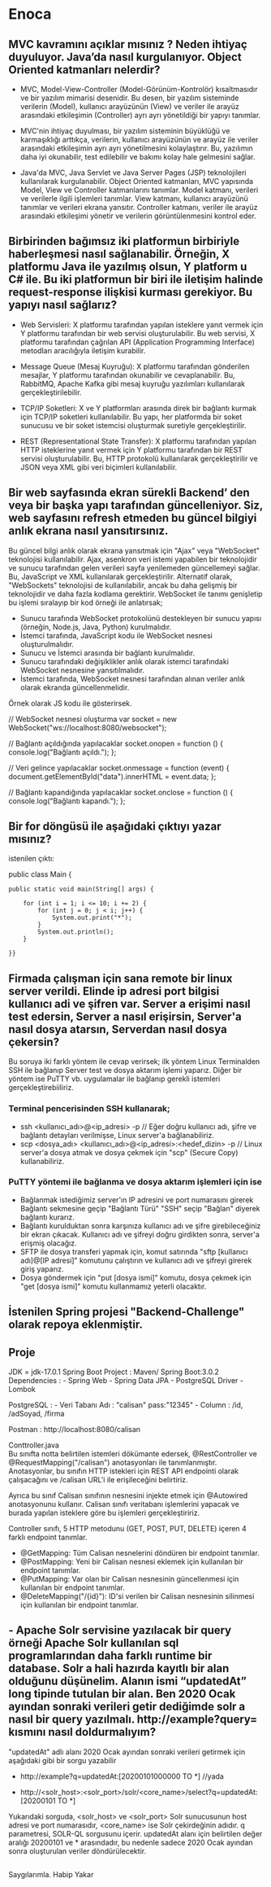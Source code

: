 # Enoca

## MVC kavramını açıklar mısınız ? Neden ihtiyaç duyuluyor. Java’da nasıl kurgulanıyor. Object Oriented katmanları nelerdir?

- MVC, Model-View-Controller (Model-Görünüm-Kontrolör) kısaltmasıdır ve bir yazılım mimarisi desenidir. Bu desen, bir yazılım sisteminde verilerin (Model), 
kullanıcı arayüzünün (View) ve veriler ile arayüz arasındaki etkileşimin (Controller) ayrı ayrı yönetildiği bir yapıyı tanımlar.

- MVC'nin ihtiyaç duyulması, bir yazılım sisteminin büyüklüğü ve karmaşıklığı arttıkça, verilerin, kullanıcı arayüzünün ve arayüz ile veriler arasındaki 
etkileşimin ayrı ayrı yönetilmesini kolaylaştırır. Bu, yazılımın daha iyi okunabilir, test edilebilir ve bakımı kolay hale gelmesini sağlar.

- Java'da MVC, Java Servlet ve Java Server Pages (JSP) teknolojileri kullanılarak kurgulanabilir. Object Oriented katmanları, MVC yapısında Model, View ve Controller katmanlarını tanımlar. Model katmanı, verileri ve verilerle ilgili işlemleri tanımlar. View katmanı, kullanıcı arayüzünü tanımlar ve verileri ekrana yansıtır. Controller katmanı, veriler ile arayüz arasındaki etkileşimi yönetir ve verilerin görüntülenmesini kontrol eder.

##

## Birbirinden bağımsız iki platformun birbiriyle haberleşmesi nasıl sağlanabilir. Örneğin, X platformu Java ile yazılmış olsun, Y platform u C# ile. Bu iki platformun bir biri ile iletişim halinde request-response ilişkisi kurması gerekiyor. Bu yapıyı nasıl sağlarız?

- Web Servisleri: X platformu tarafından yapılan isteklere yanıt vermek için Y platformu tarafından bir web servisi oluşturulabilir. Bu web servisi, X platformu tarafından çağrılan API (Application Programming Interface) metodları aracılığıyla iletişim kurabilir.

- Message Queue (Mesaj Kuyruğu): X platformu tarafından gönderilen mesajlar, Y platformu tarafından okunabilir ve cevaplanabilir. Bu, RabbitMQ, Apache Kafka gibi mesaj kuyruğu yazılımları kullanılarak gerçekleştirilebilir.

- TCP/IP Soketleri: X ve Y platformları arasında direk bir bağlantı kurmak için TCP/IP soketleri kullanılabilir. Bu yapı, her platformda bir soket sunucusu ve bir soket istemcisi oluşturmak suretiyle gerçekleştirilir.

- 	REST (Representational State Transfer): X platformu tarafından yapılan HTTP isteklerine yanıt vermek için Y platformu tarafından bir REST servisi oluşturulabilir. Bu, HTTP protokolü kullanılarak gerçekleştirilir ve JSON veya XML gibi veri biçimleri kullanılabilir.

##

## Bir web sayfasında ekran sürekli Backend’ den veya bir başka yapı tarafından güncelleniyor. Siz, web sayfasını refresh etmeden bu güncel bilgiyi anlık ekrana nasıl yansıtırsınız.

Bu güncel bilgi anlık olarak ekrana yansıtmak için "Ajax" veya "WebSocket" teknolojisi kullanılabilir. Ajax, asenkron veri istemi yapabilen bir teknolojidir ve sunucu tarafından gelen verileri sayfa yenilemeden güncellemeyi sağlar. Bu, JavaScript ve XML kullanılarak gerçekleştirilir. Alternatif olarak, "WebSockets" teknolojisi de kullanılabilir, ancak bu daha gelişmiş bir teknolojidir ve daha fazla kodlama gerektirir.
WebSocket ile tanımı genişletip bu işlemi sıralayıp bir kod örneği ile anlatırsak;

- Sunucu tarafında WebSocket protokolünü destekleyen bir sunucu yapısı (örneğin, Node.js, Java, Python) kurulmalıdır.
- İstemci tarafında, JavaScript kodu ile WebSocket nesnesi oluşturulmalıdır.
- Sunucu ve İstemci arasında bir bağlantı kurulmalıdır.
- Sunucu tarafındaki değişiklikler anlık olarak istemci tarafındaki WebSocket nesnesine yansıtılmalıdır.
- İstemci tarafında, WebSocket nesnesi tarafından alınan veriler anlık olarak ekranda güncellenmelidir.

Örnek olarak JS kodu ile gösterirsek.

// WebSocket nesnesi oluşturma
var socket = new WebSocket("ws://localhost:8080/websocket");

// Bağlantı açıldığında yapılacaklar
socket.onopen = function () {
  console.log("Bağlantı açıldı.");
};

// Veri gelince yapılacaklar
socket.onmessage = function (event) {
  document.getElementById("data").innerHTML = event.data;
};

// Bağlantı kapandığında yapılacaklar
socket.onclose = function () {
  console.log("Bağlantı kapandı.");
};

##

## Bir for döngüsü ile aşağıdaki çıktıyı yazar mısınız?
istenilen çıktı:


public class Main {

    public static void main(String[] args) {

        for (int i = 1; i <= 10; i += 2) {
            for (int j = 0; j < i; j++) {
                System.out.print("*");
            }
            System.out.println();
        }

    }}

##

##  Firmada çalışman için sana remote bir linux server verildi. Elinde ip adresi port bilgisi kullanıcı adi ve şifren var. Server a erişimi nasıl test edersin, Server a nasıl erişirsin, Server'a nasıl dosya atarsın, Serverdan nasıl dosya çekersin?

Bu soruya iki farklı yöntem ile cevap verirsek;
ilk yöntem Linux Terminalden SSH ile bağlanıp Server test ve dosya aktarım işlemi yaparız. Diğer bir yöntem ise PuTTY vb. uygulamalar ile bağlanıp gerekli istemleri gerçekleştirebiiliriz.

### Terminal pencerisinden SSH kullanarak;

- ssh <kullanıcı_adı>@<ip_adresi> -p <port> 
// Eğer doğru kullanıcı adı, şifre ve bağlantı detayları verilmişse, Linux server'a bağlanabiliriz.
- scp <dosya_adı> <kullanıcı_adı>@<ip_adresi>:<hedef_dizin> -p <port> 
// Linux server'a dosya atmak ve dosya çekmek için "scp" (Secure Copy) kullanabiliriz.

### PuTTY yöntemi ile bağlanma ve dosya aktarım işlemleri için ise
  
- Bağlanmak istediğimiz server'ın IP adresini ve port numarasını girerek Bağlantı sekmesine geçip "Bağlantı Türü" "SSH" seçip "Bağlan" diyerek bağlantı kurarız.
- Bağlantı kurulduktan sonra karşınıza kullanıcı adı ve şifre girebileceğiniz bir ekran çıkacak. Kullanıcı adı ve şifreyi doğru girdikten sonra, server'a erişmiş olacağız.
- SFTP ile dosya transferi yapmak için, komut satırında "sftp [kullanıcı adı]@[IP adresi]" komutunu çalıştırın ve kullanıcı adı ve şifreyi girerek giriş yaparız.
- Dosya göndermek için "put [dosya ismi]" komutu, dosya çekmek için "get [dosya ismi]" komutu kullanmamız yeterli olacaktır.
  
##
  
## İstenilen Spring projesi "Backend-Challenge" olarak repoya eklenmiştir. 
  
  
## Proje 

  JDK = jdk-17.0.1
  Spring Boot Project : Maven/ Spring Boot:3.0.2
  Dependencies : 
              - Spring Web
              - Spring Data JPA
              - PostgreSQL Driver
              - Lombok

  PostgreSQL : 
              - Veri Tabanı Adı : "calisan" pass:"12345"
              - Column : /id, /adSoyad, /firma

  Postman :  http://localhost:8080/calisan 
  
Conttroller.java  
Bu sınıfta notta belirtilen istemleri dökümante edersek, @RestController ve @RequestMapping("/calisan") anotasyonları ile tanımlanmıştır. Anotasyonlar, bu sınıfın HTTP istekleri için REST API endpointi olarak çalışacağını ve /calisan URL'i ile erişileceğini belirtiriz.

Ayrıca bu sınıf Calisan sınıfının nesnesini injekte etmek için @Autowired anotasyonunu kullanır. Calisan sınıfı veritabanı işlemlerini yapacak ve burada yapılan isteklere göre bu işlemleri gerçekleştiririz.

Controller sınıfı, 5 HTTP metodunu (GET, POST, PUT, DELETE) içeren 4 farklı endpoint tanımlar.

- @GetMapping: Tüm Calisan nesnelerini döndüren bir endpoint tanımlar.
- @PostMapping: Yeni bir Calisan nesnesi eklemek için kullanılan bir endpoint tanımlar.
- @PutMapping: Var olan bir Calisan nesnesinin güncellenmesi için kullanılan bir endpoint tanımlar.
- @DeleteMapping("/{id}"): ID'si verilen bir Calisan nesnesinin silinmesi için kullanılan bir endpoint tanımlar.
  
##
  
## - Apache Solr servisine yazılacak bir query örneği Apache Solr kullanılan sql programlarından daha farklı runtime bir database. Solr a hali hazırda kayıtlı bir alan olduğunu düşünelim. Alanın ismi “updatedAt” long tipinde tutulan bir alan. Ben 2020 Ocak ayından sonraki verileri getir dediğimde solr a nasıl bir query yazılmalı. http://example?query= kısmını nasıl doldurmalıyım?
  

"updatedAt" adlı alanı 2020 Ocak ayından sonraki verileri getirmek için aşağıdaki gibi bir sorgu yazabilir
  - http://example?q=updatedAt:[20200101000000 TO *] //yada

  - http://<solr_host>:<solr_port>/solr/<core_name>/select?q=updatedAt:[20200101 TO *]
  
Yukarıdaki sorguda, <solr_host> ve <solr_port> Solr sunucusunun host adresi ve port numarasıdır, <core_name> ise Solr çekirdeğinin adıdır. q parametresi, SOLR-QL sorgusunu içerir. updatedAt alanı için belirtilen değer aralığı 20200101 ve * arasındadır, bu nedenle sadece 2020 Ocak ayından sonra oluşturulan veriler döndürülecektir.

##
  Saygılarımla.
  Habip Yakar











